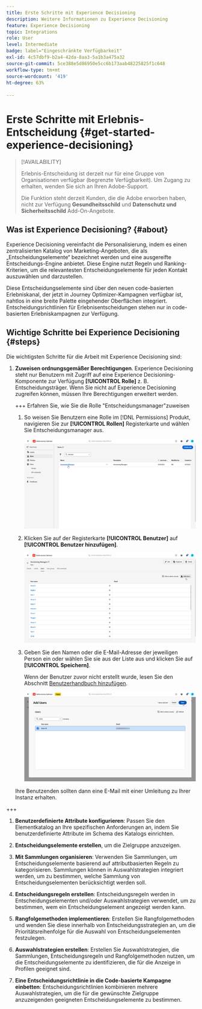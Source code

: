 ```yaml
---
title: Erste Schritte mit Experience Decisioning
description: Weitere Informationen zu Experience Decisioning
feature: Experience Decisioning
topic: Integrations
role: User
level: Intermediate
badge: label="Eingeschränkte Verfügbarkeit"
exl-id: 4c57dbf9-b2a4-42da-8aa3-5a1b3a475a32
source-git-commit: 5ce388e5d86950e5cc6b173aab48225825f1c648
workflow-type: tm+mt
source-wordcount: '419'
ht-degree: 63%

---
```


# Erste Schritte mit Erlebnis-Entscheidung {#get-started-experience-decisioning}

>[!AVAILABILITY]
>
>Erlebnis-Entscheidung ist derzeit nur für eine Gruppe von Organisationen verfügbar (begrenzte Verfügbarkeit). Um Zugang zu erhalten, wenden Sie sich an Ihren Adobe-Support.
>
>Die Funktion steht derzeit Kunden, die die Adobe erworben haben, nicht zur Verfügung **Gesundheitsschild** und **Datenschutz und Sicherheitsschild** Add-On-Angebote.

## Was ist Experience Decisioning? {#about}

Experience Decisioning vereinfacht die Personalisierung, indem es einen zentralisierten Katalog von Marketing-Angeboten, die als „Entscheidungselemente“ bezeichnet werden und eine ausgereifte Entscheidungs-Engine anbietet. Diese Engine nutzt Regeln und Ranking-Kriterien, um die relevantesten Entscheidungselemente für jeden Kontakt auszuwählen und darzustellen.

Diese Entscheidungselemente sind über den neuen code-basierten Erlebniskanal, der jetzt in Journey Optimizer-Kampagnen verfügbar ist, nahtlos in eine breite Palette eingehender Oberflächen integriert. Entscheidungsrichtlinien für Erlebnisentscheidungen stehen nur in code-basierten Erlebniskampagnen zur Verfügung.

## Wichtige Schritte bei Experience Decisioning {#steps}

Die wichtigsten Schritte für die Arbeit mit Experience Decisioning sind:

1. **Zuweisen ordnungsgemäßer Berechtigungen**. Experience Decisioning steht nur Benutzern mit Zugriff auf eine Experience Decisioning-Komponente zur Verfügung **[!UICONTROL Rolle]** z. B. Entscheidungsträger. Wenn Sie nicht auf Experience Decisioning zugreifen können, müssen Ihre Berechtigungen erweitert werden.

   +++ Erfahren Sie, wie Sie die Rolle &quot;Entscheidungsmanager&quot;zuweisen

   1. So weisen Sie Benutzern eine Rolle im [!DNL Permissions] Produkt, navigieren Sie zur **[!UICONTROL Rollen]** Registerkarte und wählen Sie Entscheidungsmanager aus.

      ![](assets/decision_permission_1.png)

   1. Klicken Sie auf der Registerkarte **[!UICONTROL Benutzer]** auf **[!UICONTROL Benutzer hinzufügen]**.

      ![](assets/decision_permission_2.png)

   1. Geben Sie den Namen oder die E-Mail-Adresse der jeweiligen Person ein oder wählen Sie sie aus der Liste aus und klicken Sie auf **[!UICONTROL Speichern]**.

      Wenn der Benutzer zuvor nicht erstellt wurde, lesen Sie den Abschnitt [Benutzerhandbuch hinzufügen](https://experienceleague.adobe.com/en/docs/experience-platform/access-control/ui/users).

      ![](assets/decision_permission_3.png)

   Ihre Benutzenden sollten dann eine E-Mail mit einer Umleitung zu Ihrer Instanz erhalten.

+++

1. **Benutzerdefinierte Attribute konfigurieren**: Passen Sie den Elementkatalog an Ihre spezifischen Anforderungen an, indem Sie benutzerdefinierte Attribute im Schema des Katalogs einrichten.

1. **Entscheidungselemente erstellen**, um die Zielgruppe anzuzeigen.

1. **Mit Sammlungen organisieren**: Verwenden Sie Sammlungen, um Entscheidungselemente basierend auf attributbasierten Regeln zu kategorisieren. Sammlungen können in Auswahlstrategien integriert werden, um zu bestimmen, welche Sammlung von Entscheidungselementen berücksichtigt werden soll.

1. **Entscheidungsregeln erstellen**: Entscheidungsregeln werden in Entscheidungselementen und/oder Auswahlstrategien verwendet, um zu bestimmen, wem ein Entscheidungselement angezeigt werden kann.

1. **Rangfolgemethoden implementieren**: Erstellen Sie Rangfolgemethoden und wenden Sie diese innerhalb von Entscheidungsstrategien an, um die Prioritätsreihenfolge für die Auswahl von Entscheidungselementen festzulegen.

1. **Auswahlstrategien erstellen**: Erstellen Sie Auswahlstrategien, die Sammlungen, Entscheidungsregeln und Rangfolgemethoden nutzen, um die Entscheidungselemente zu identifizieren, die für die Anzeige in Profilen geeignet sind.

1. **Eine Entscheidungsrichtlinie in die Code-basierte Kampagne einbetten**: Entscheidungsrichtlinien kombinieren mehrere Auswahlstrategien, um die für die gewünschte Zielgruppe anzuzeigenden geeigneten Entscheidungselemente zu bestimmen.
